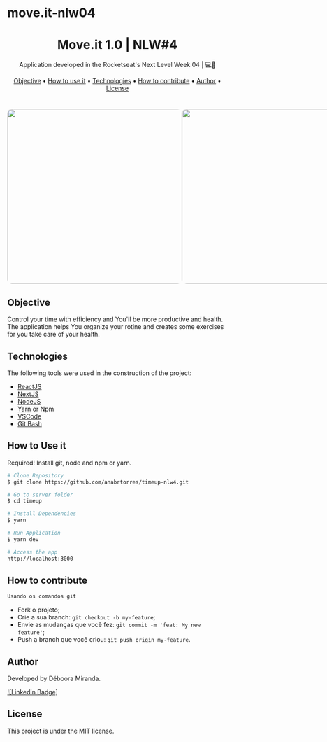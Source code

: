 # move.it-nlw04

<h1 align="center">
    Move.it 1.0 | NLW#4
</h1>
<p align="center"> Application developed in the Rocketseat's Next Level Week 04 | 💻🚀 </p>

<p align="center">
 <a href="#objective">Objective</a> •
 <a href="#usage">How to use it</a> •
 <a href="#technologies">Technologies</a> • 
 <a href="#contribution">How to contribute</a> • 
 <a href="#author">Author</a> • 
 <a href="#license">License</a>
</p>

<h1 align="center">
<div style="display: flex; flex-direction: row;">
  <img width="400" style="border-radius: 10px" height="auto" alt="" title="" src="" />
  <img width="400" style="border-radius: 10px" height="auto" alt="" title="" src="" />
  <div>
  <div style="display: flex; flex-direction: row;">
   <img width="400" style="border-radius: 10px" height="auto" alt="" title="" src="" />
   <img width="400" style="border-radius: 10px" height="auto" alt="" title="" src="" />
</h1>


<h2 id="objective" > Objective </h2>

Control your time with efficiency and You'll be more productive and health. The application helps You organize your rotine and creates some exercises for you take care of your health.

<h2 id="technologies"> Technologies </h2>

The following tools were used in the construction of the project:

- [ReactJS](https://reactjs.org)
- [NextJS](https://nextjs.org)
- [NodeJS](https://nodejs.org/en/)
- [Yarn](https://yarnpkg.com) or Npm
- [VSCode](https://code.visualstudio.com)
- [Git Bash](https://gitforwindows.org/)

<h2 id="usage" > How to Use it</h2>

Required! Install git, node and npm or yarn.

```bash
# Clone Repository
$ git clone https://github.com/anabrtorres/timeup-nlw4.git

# Go to server folder
$ cd timeup

# Install Dependencies
$ yarn

# Run Application
$ yarn dev

# Access the app
http://localhost:3000
```

<h2 id="contribution"> How to contribute </h2>

```bash
Usando os comandos git
```
- Fork o projeto;
- Crie a sua branch: `git checkout -b my-feature`;
- Envie as mudanças que você fez: `git commit -m 'feat: My new feature'`;
- Push a branch que você criou: `git push origin my-feature`.


<h2 id="author"> Author </h2>

Developed by Déboora Miranda.

[![Linkedin Badge]](https://www.linkedin.com/in/debora-gama/)

<h2 id="license"> License </h2>

This project is under the MIT license.
